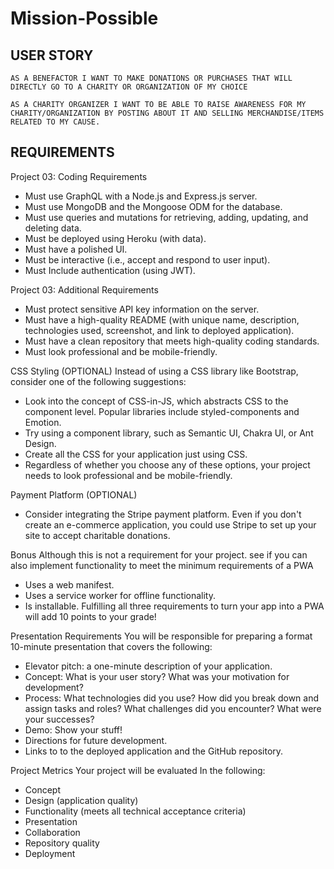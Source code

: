 # Mission-Possible

## USER STORY

```
AS A BENEFACTOR I WANT TO MAKE DONATIONS OR PURCHASES THAT WILL DIRECTLY GO TO A CHARITY OR ORGANIZATION OF MY CHOICE

AS A CHARITY ORGANIZER I WANT TO BE ABLE TO RAISE AWARENESS FOR MY CHARITY/ORGANIZATION BY POSTING ABOUT IT AND SELLING MERCHANDISE/ITEMS RELATED TO MY CAUSE.
```
## REQUIREMENTS

Project 03: Coding Requirements 
- Must use GraphQL with a Node.js and Express.js server. 
- Must use MongoDB and the Mongoose ODM for the database. 
- Must use queries and mutations for retrieving, adding, updating, and deleting data. 
- Must be deployed using Heroku (with data). 
- Must have a polished UI. 
- Must be interactive (i.e., accept and respond to user input). 
- Must Include authentication (using JWT). 

Project 03: Additional Requirements 

- Must protect sensitive API key information on the server. 
- Must have a high-quality README (with unique name, description, technologies used, screenshot, and link to deployed application). 
- Must have a clean repository that meets high-quality coding standards. 
- Must look professional and be mobile-friendly. 

CSS Styling (OPTIONAL) 
Instead of using a CSS library like Bootstrap, consider one of the following suggestions: 
- Look into the concept of CSS-in-JS, which abstracts CSS to the component level. Popular libraries include styled-components and Emotion. 
- Try using a component library, such as Semantic UI, Chakra Ul, or Ant Design. 
- Create all the CSS for your application just using CSS. 
- Regardless of whether you choose any of these options, your project needs to look professional and be mobile-friendly. 

Payment Platform (OPTIONAL) 
- Consider integrating the Stripe payment platform. Even if you don't create an e-commerce application, you could use Stripe to set up your site to accept charitable donations. 


Bonus 
Although this is not a requirement for your project. see if you can also implement functionality to meet the minimum requirements of a PWA 
- Uses a web manifest. 
- Uses a service worker for offline functionality. 
- Is installable. 
Fulfilling all three requirements to turn your app into a PWA will add 10 points to your grade! 

Presentation Requirements 
You will be responsible for preparing a format 10-minute presentation that covers the following: 
- Elevator pitch: a one-minute description of your application. 
- Concept: What is your user story? What was your motivation for development? 
- Process: What technologies did you use? How did you break down and assign tasks and roles? What challenges did you encounter? What were your successes? 
- Demo: Show your stuff! 
- Directions for future development. 
- Links to to the deployed application and the GitHub repository. 

 
Project Metrics Your project will be evaluated In the following: 
- Concept 
- Design (application quality) 
- Functionality (meets all technical acceptance criteria) 
- Presentation
- Collaboration 
- Repository quality 
- Deployment 
